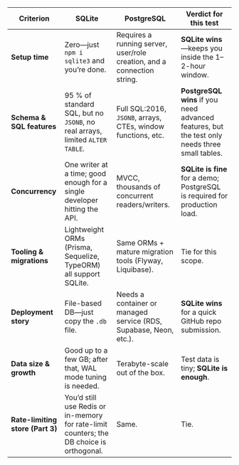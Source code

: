 | Criterion                        | SQLite                                                                                   | PostgreSQL                                                              | Verdict for this test                                                                          |
| -------------------------------- | ---------------------------------------------------------------------------------------- | ----------------------------------------------------------------------- | ---------------------------------------------------------------------------------------------- |
| **Setup time**                   | Zero—just `npm i sqlite3` and you’re done.                                               | Requires a running server, user/role creation, and a connection string. | **SQLite wins**—keeps you inside the 1–2-hour window.                                          |
| **Schema & SQL features**        | 95 % of standard SQL, but no `JSONB`, no real arrays, limited `ALTER TABLE`.             | Full SQL:2016, `JSONB`, arrays, CTEs, window functions, etc.            | **PostgreSQL wins** if you need advanced features, but the test only needs three small tables. |
| **Concurrency**                  | One writer at a time; good enough for a single developer hitting the API.                | MVCC, thousands of concurrent readers/writers.                          | **SQLite is fine** for a demo; PostgreSQL is required for production load.                     |
| **Tooling & migrations**         | Lightweight ORMs (Prisma, Sequelize, TypeORM) all support SQLite.                        | Same ORMs + mature migration tools (Flyway, Liquibase).                 | Tie for this scope.                                                                            |
| **Deployment story**             | File-based DB—just copy the `.db` file.                                                  | Needs a container or managed service (RDS, Supabase, Neon, etc.).       | **SQLite wins** for a quick GitHub repo submission.                                            |
| **Data size & growth**           | Good up to a few GB; after that, WAL mode tuning is needed.                              | Terabyte-scale out of the box.                                          | Test data is tiny; **SQLite is enough**.                                                       |
| **Rate-limiting store (Part 3)** | You’d still use Redis or in-memory for rate-limit counters; the DB choice is orthogonal. | Same.                                                                   | Tie.                                                                                           |
